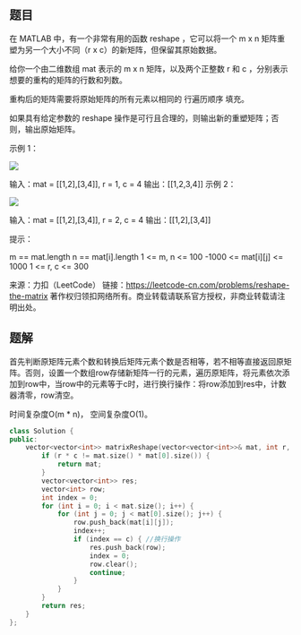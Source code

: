 ## 题目

在 MATLAB 中，有一个非常有用的函数 reshape ，它可以将一个 m x n 矩阵重塑为另一个大小不同（r x c）的新矩阵，但保留其原始数据。

给你一个由二维数组 mat 表示的 m x n 矩阵，以及两个正整数 r 和 c ，分别表示想要的重构的矩阵的行数和列数。

重构后的矩阵需要将原始矩阵的所有元素以相同的 行遍历顺序 填充。

如果具有给定参数的 reshape 操作是可行且合理的，则输出新的重塑矩阵；否则，输出原始矩阵。

 

示例 1：

![](https://assets.leetcode.com/uploads/2021/04/24/reshape1-grid.jpg)

输入：mat = [[1,2],[3,4]], r = 1, c = 4
输出：[[1,2,3,4]]
示例 2：

![](https://assets.leetcode.com/uploads/2021/04/24/reshape2-grid.jpg)

输入：mat = [[1,2],[3,4]], r = 2, c = 4
输出：[[1,2],[3,4]]


提示：

m == mat.length
n == mat[i].length
1 <= m, n <= 100
-1000 <= mat[i][j] <= 1000
1 <= r, c <= 300

来源：力扣（LeetCode）
链接：https://leetcode-cn.com/problems/reshape-the-matrix
著作权归领扣网络所有。商业转载请联系官方授权，非商业转载请注明出处。

## 题解

首先判断原矩阵元素个数和转换后矩阵元素个数是否相等，若不相等直接返回原矩阵。否则，设置一个数组row存储新矩阵一行的元素，遍历原矩阵，将元素依次添加到row中，当row中的元素等于c时，进行换行操作：将row添加到res中，计数器清零，row清空。

时间复杂度O(m * n)， 空间复杂度O(1)。

```c++
class Solution {
public:
    vector<vector<int>> matrixReshape(vector<vector<int>>& mat, int r, int c) {
        if (r * c != mat.size() * mat[0].size()) {
            return mat;
        }
        vector<vector<int>> res;
        vector<int> row;
        int index = 0;
        for (int i = 0; i < mat.size(); i++) {
            for (int j = 0; j < mat[0].size(); j++) {
                row.push_back(mat[i][j]);
                index++;
                if (index == c) { //换行操作
                    res.push_back(row);
                    index = 0;
                    row.clear();
                    continue;
                }
            }
        }
        return res;
    }
};
```

